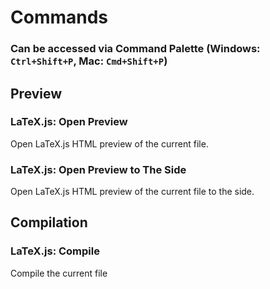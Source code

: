 # Commands

### Can be accessed via Command Palette (Windows: `Ctrl+Shift+P`, Mac: `Cmd+Shift+P`)

## Preview

### LaTeX.js: Open Preview

Open LaTeX.js HTML preview of the current file.

### LaTeX.js: Open Preview to The Side

Open LaTeX.js HTML preview of the current file to the side.

## Compilation

### LaTeX.js: Compile

Compile the current file